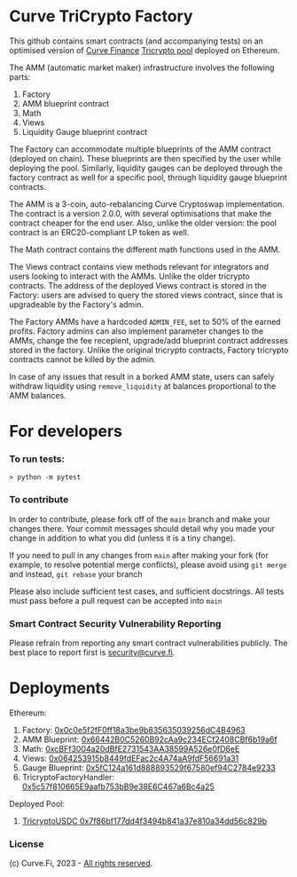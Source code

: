 # Curve TriCrypto Factory

This github contains smart contracts (and accompanying tests) on an optimised version of [Curve Finance](https://curve.exchange/) [Tricrypto pool](https://etherscan.io/address/0xd51a44d3fae010294c616388b506acda1bfaae46) deployed on Ethereum.

The AMM (automatic market maker) infrastructure involves the following parts:

1. Factory
2. AMM blueprint contract
3. Math
4. Views
5. Liquidity Gauge blueprint contract

The Factory can accommodate multiple blueprints of the AMM contract (deployed on chain). These blueprints are then specified by the user while deploying the pool. Similarly, liquidity gauges can be deployed through the factory contract as well for a specific pool, through liquidity gauge blueprint contracts.

The AMM is a 3-coin, auto-rebalancing Curve Cryptoswap implementation. The contract is a version 2.0.0, with several optimisations that make the contract cheaper for the end user. Also, unlike the older version: the pool contract is an ERC20-compliant LP token as well.

The Math contract contains the different math functions used in the AMM.

The Views contract contains view methods relevant for integrators and users looking to interact with the AMMs. Unlike the older tricrypto contracts. The address of the deployed Views contract is stored in the Factory: users are advised to query the stored views contract, since that is upgradeable by the Factory's admin.

The Factory AMMs have a hardcoded `ADMIN_FEE`, set to 50% of the earned profits. Factory admins can also implement parameter changes to the AMMs, change the fee recepient, upgrade/add blueprint contract addresses stored in the factory. Unlike the original tricrypto contracts, Factory tricrypto contracts cannot be killed by the admin.

In case of any issues that result in a borked AMM state, users can safely withdraw liquidity using `remove_liquidity` at balances proportional to the AMM balances.

# For developers

### To run tests:

```
> python -m pytest
```

### To contribute

In order to contribute, please fork off of the `main` branch and make your changes there. Your commit messages should detail why you made your change in addition to what you did (unless it is a tiny change).

If you need to pull in any changes from `main` after making your fork (for example, to resolve potential merge conflicts), please avoid using `git merge` and instead, `git rebase` your branch

Please also include sufficient test cases, and sufficient docstrings. All tests must pass before a pull request can be accepted into `main`

### Smart Contract Security Vulnerability Reporting

Please refrain from reporting any smart contract vulnerabilities publicly. The best place to report first is [security@curve.fi](mailto:security@curve.fi).

# Deployments

Ethereum:

1. Factory: [0x0c0e5f2fF0ff18a3be9b835635039256dC4B4963](https://etherscan.io/address/0x0c0e5f2ff0ff18a3be9b835635039256dc4b4963)
2. AMM Blueprint: [0x66442B0C5260B92cAa9c234ECf2408CBf6b19a6f](https://etherscan.io/address/0x66442B0C5260B92cAa9c234ECf2408CBf6b19a6f)
3. Math: [0xcBFf3004a20dBfE2731543AA38599A526e0fD6eE](https://etherscan.io/address/0xcBFf3004a20dBfE2731543AA38599A526e0fD6eE)
4. Views: [0x064253915b8449fdEFac2c4A74aA9fdF56691a31](https://etherscan.io/address/0x064253915b8449fdEFac2c4A74aA9fdF56691a31)
5. Gauge Blueprint: [0x5fC124a161d888893529f67580ef94C2784e9233](https://etherscan.io/address/0x5fC124a161d888893529f67580ef94C2784e9233)
6. TricryptoFactoryHandler: [0x5c57f810665E9aafb753bB9e38E6C467a6Bc4a25](https://etherscan.io/address/0x5c57f810665E9aafb753bB9e38E6C467a6Bc4a25)

Deployed Pool:

1. [TricryptoUSDC 0x7f86bf177dd4f3494b841a37e810a34dd56c829b](https://etherscan.io/address/0x7f86bf177dd4f3494b841a37e810a34dd56c829b)

### License

(c) Curve.Fi, 2023 - [All rights reserved](LICENSE).
